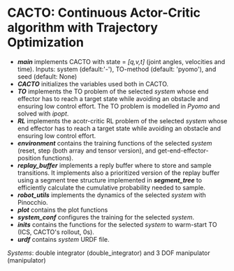 # CACTO: Continuous Actor-Critic algorithm with Trajectory Optimization

- ***main*** implements CACTO with state = *[q,v,t]* (joint angles, velocities and time). Inputs: system (default:'-'), TO-method (default: 'pyomo'), and seed (default: None)
- ***CACTO*** initializes the variables used both in CACTO.
- ***TO*** implements the TO problem of the selected *system* whose end effector has to reach a target state while avoiding an obstacle and ensuring low control effort. The TO problem is modelled in *Pyomo* and solved with *ipopt*.
- ***RL*** implements the acotr-critic RL problem of the selected *system* whose end effector has to reach a target state while avoiding an obstacle and ensuring low control effort.
- ***environment*** contains the training functions of the selected *system* (reset, step (both array and tensor version), and get-end-effector-position functions).
- ***replay_buffer*** implements a reply buffer where to store and sample transitions. It implements also a prioritized version of the replay buffer using a segment tree structure implemented in ***segment_tree***  to efficiently calculate the cumulative probability needed to sample.
- ***robot_utils*** implements the dynamics of the selected *system* with Pinocchio.
- ***plot*** contains the plot functions
- ***system_conf*** configures the training for the selected *system*. 
- ***inits*** contains the functions for the selected *system* to warm-start TO (ICS, CACTO's rollout, 0s). 
- ***urdf*** contains *system* URDF file. 

*Systems*: double integrator (double_integrator) and 3 DOF manipulator (manipulator)